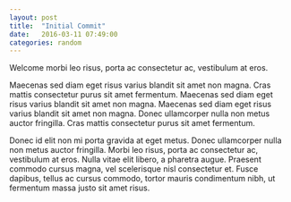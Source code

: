 ```yaml
---
layout: post
title:  "Initial Commit"
date:   2016-03-11 07:49:00
categories: random
---
```


Welcome morbi leo risus, porta ac consectetur ac, vestibulum at eros.

Maecenas sed diam eget risus varius blandit sit amet non magna. Cras mattis consectetur purus sit amet fermentum. Maecenas sed diam eget risus varius blandit sit amet non magna. Maecenas sed diam eget risus varius blandit sit amet non magna. Donec ullamcorper nulla non metus auctor fringilla. Cras mattis consectetur purus sit amet fermentum.

Donec id elit non mi porta gravida at eget metus. Donec ullamcorper nulla non metus auctor fringilla. Morbi leo risus, porta ac consectetur ac, vestibulum at eros. Nulla vitae elit libero, a pharetra augue. Praesent commodo cursus magna, vel scelerisque nisl consectetur et. Fusce dapibus, tellus ac cursus commodo, tortor mauris condimentum nibh, ut fermentum massa justo sit amet risus.
